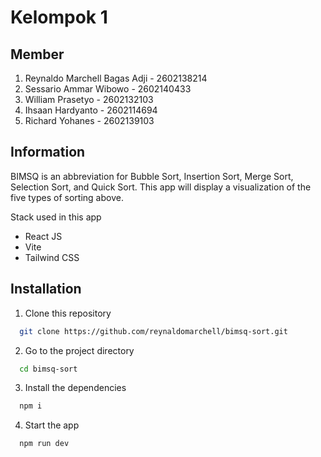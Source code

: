 # Kelompok 1

## Member

1. Reynaldo Marchell Bagas Adji - 2602138214
2. Sessario Ammar Wibowo - 2602140433
3. William Prasetyo - 2602132103
4. Ihsaan Hardyanto - 2602114694
5. Richard Yohanes - 2602139103

## Information

BIMSQ is an abbreviation for Bubble Sort, Insertion Sort, Merge Sort, Selection Sort, and Quick Sort. This app will display a visualization of the five types of sorting above.

Stack used in this app

- React JS
- Vite
- Tailwind CSS

## Installation

1. Clone this repository

```bash
  git clone https://github.com/reynaldomarchell/bimsq-sort.git
```

2.  Go to the project directory

```bash
  cd bimsq-sort
```

3. Install the dependencies

```bash
  npm i
```

4. Start the app

```bash
  npm run dev
```
